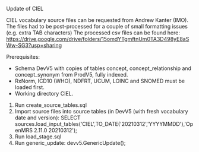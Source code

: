 Update of CIEL

CIEL vocabulary source files can be requested from Andrew Kanter (IMO). The files had to be post-processed for a couple of small formatting issues (e.g. extra TAB characters)
The processed csv files can be found here:
https://drive.google.com/drive/folders/15omdYTgmftnUm0TA3D498yE8aSWw-SG3?usp=sharing

Prerequisites:
- Schema DevV5 with copies of tables concept, concept_relationship and concept_synonym from ProdV5, fully indexed.
- RxNorm, ICD10 (WHO), NDFRT, UCUM, LOINC and SNOMED must be loaded first.
- Working directory CIEL.

1. Run create_source_tables.sql
2. Import source files into source tables
   (in DevV5 (with fresh vocabulary date and version): SELECT sources.load_input_tables('CIEL',TO_DATE('20210312','YYYYMMDD'),'OpenMRS 2.11.0 20210312');
3. Run load_stage.sql
4. Run generic_update: devv5.GenericUpdate();
